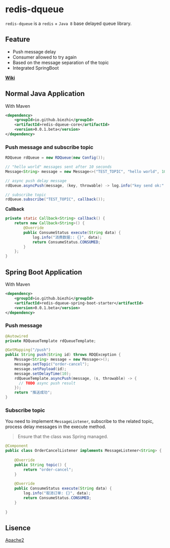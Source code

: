 # redis-dqueue

`redis-dqueue` is a `redis` + `Java 8` base delayed queue library.

## Feature

- Push message delay
- Consumer allowed to try again
- Based on the message separation of the topic
- Integrated SpringBoot

**[Wiki](https://github.com/biezhi/redis-dqueue/wiki)**

## Normal Java Application

With Maven

```xml
<dependency>
    <groupId>io.github.biezhi</groupId>
    <artifactId>redis-dqueue-core</artifactId>
    <version>0.0.1.beta</version>
</dependency>
```

### Push message and subscribe topic

```java
RDQueue rdQueue = new RDQueue(new Config());

// "hello world" messages sent after 10 seconds
Message<String> message = new Message<>("TEST_TOPIC", "hello world", 10);

// async push delay message
rdQueue.asyncPush(message, (key, throwable) -> log.info("key send ok:" + key));

// subscribe topic
rdQueue.subscribe("TEST_TOPIC", callback());
```

**Callback**

```java
private static Callback<String> callback() {
    return new Callback<String>() {
        @Override
        public ConsumeStatus execute(String data) {
            log.info("消费数据:: {}", data);
            return ConsumeStatus.CONSUMED;
        }
    };
}
```

## Spring Boot Application

With Maven

```xml
<dependency>
    <groupId>io.github.biezhi</groupId>
    <artifactId>redis-dqueue-spring-boot-starter</artifactId>
    <version>0.0.1.beta</version>
</dependency>
```

### Push message

```java
@Autowired
private RDQueueTemplate rdQueueTemplate;

@GetMapping("/push")
public String push(String id) throws RDQException {
    Message<String> message = new Message<>();
    message.setTopic("order-cancel");
    message.setPayload(id);
    message.setDelayTime(10);
    rdQueueTemplate.asyncPush(message, (s, throwable) -> {
      // TODO async push result
    });
    return "推送成功";
}
```

### Subscribe topic

You need to implement `MessageListener`, subscribe to the related topic, process delay messages in the execute method.

> Ensure that the class was Spring managed.

```java
@Component
public class OrderCancelListener implements MessageListener<String> {
    
    @Override
    public String topic() {
        return "order-cancel";
    }
    
    @Override
    public ConsumeStatus execute(String data) {
        log.info("取消订单: {}", data);
        return ConsumeStatus.CONSUMED;
    }
    
}
```

## Lisence

[Apache2](LISENCE)
